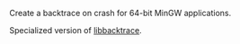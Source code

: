 Create a backtrace on crash for 64-bit MinGW applications.

Specialized version of
[libbacktrace](https://github.com/ianlancetaylor/libbacktrace).
